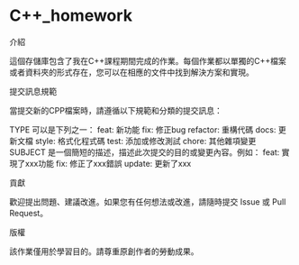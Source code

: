 # C++_homework
介紹

這個存儲庫包含了我在C++課程期間完成的作業。每個作業都以單獨的C++檔案或者資料夾的形式存在，您可以在相應的文件中找到解決方案和實現。

提交訊息規範

當提交新的CPP檔案時，請遵循以下規範和分類的提交訊息：


TYPE 可以是下列之一：
feat: 新功能
fix: 修正bug
refactor: 重構代碼
docs: 更新文檔
style: 格式化程式碼
test: 添加或修改測試
chore: 其他雜項變更
SUBJECT 是一個簡短的描述，描述此次提交的目的或變更內容。例如：
feat: 實現了xxx功能
fix: 修正了xxx錯誤
update: 更新了xxx


貢獻

歡迎提出問題、建議改進。如果您有任何想法或改進，請隨時提交 Issue 或 Pull Request。

版權

該作業僅用於學習目的。請尊重原創作者的勞動成果。
